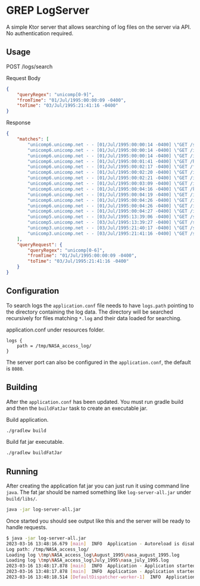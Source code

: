# GREP LogServer
A simple Ktor server that allows searching of log files on the server via API. 
No authentication required.

## Usage
POST /logs/search

Request Body
```json
{
    "queryRegex": "unicomp[0-9]",
    "fromTime": "01/Jul/1995:00:00:09 -0400",
    "toTime": "03/Jul/1995:21:41:16 -0400"
}
```
Response

```json
{
    "matches": [
        "unicomp6.unicomp.net - - [01/Jul/1995:00:00:14 -0400] \"GET /shuttle/countdown/count.gif HTTP/1.0\" 200 40310",
        "unicomp6.unicomp.net - - [01/Jul/1995:00:00:14 -0400] \"GET /images/NASA-logosmall.gif HTTP/1.0\" 200 786",
        "unicomp6.unicomp.net - - [01/Jul/1995:00:00:14 -0400] \"GET /images/KSC-logosmall.gif HTTP/1.0\" 200 1204",
        "unicomp6.unicomp.net - - [01/Jul/1995:00:01:41 -0400] \"GET /htbin/cdt_main.pl HTTP/1.0\" 200 3214",
        "unicomp6.unicomp.net - - [01/Jul/1995:00:02:17 -0400] \"GET /facilities/lcc.html HTTP/1.0\" 200 2489",
        "unicomp6.unicomp.net - - [01/Jul/1995:00:02:20 -0400] \"GET /images/ksclogosmall.gif HTTP/1.0\" 200 3635",
        "unicomp6.unicomp.net - - [01/Jul/1995:00:02:21 -0400] \"GET /images/kscmap-tiny.gif HTTP/1.0\" 200 2537",
        "unicomp6.unicomp.net - - [01/Jul/1995:00:03:09 -0400] \"GET /images/lcc-small2.gif HTTP/1.0\" 200 58026",
        "unicomp6.unicomp.net - - [01/Jul/1995:00:04:16 -0400] \"GET /ksc.html HTTP/1.0\" 200 7074",
        "unicomp6.unicomp.net - - [01/Jul/1995:00:04:19 -0400] \"GET /images/ksclogo-medium.gif HTTP/1.0\" 200 5866",
        "unicomp6.unicomp.net - - [01/Jul/1995:00:04:26 -0400] \"GET /images/USA-logosmall.gif HTTP/1.0\" 200 234",
        "unicomp6.unicomp.net - - [01/Jul/1995:00:04:26 -0400] \"GET /images/WORLD-logosmall.gif HTTP/1.0\" 200 669",
        "unicomp6.unicomp.net - - [01/Jul/1995:00:04:27 -0400] \"GET /images/MOSAIC-logosmall.gif HTTP/1.0\" 200 363",
        "unicomp5.unicomp.net - - [03/Jul/1995:13:39:06 -0400] \"GET /shuttle/ HTTP/1.0\" 200 957",
        "unicomp5.unicomp.net - - [03/Jul/1995:13:39:27 -0400] \"GET /shuttle/countdown/ HTTP/1.0\" 200 3985",
        "unicomp3.unicomp.net - - [03/Jul/1995:21:40:17 -0400] \"GET /shuttle/missions/sts-71/images/images.html HTTP/1.0\" 200 7634",
        "unicomp3.unicomp.net - - [03/Jul/1995:21:41:16 -0400] \"GET /shuttle/missions/sts-71/images/KSC-95EC-0917.txt HTTP/1.0\" 200 1392"
    ],
    "queryRequest": {
        "queryRegex": "unicomp[0-6]",
        "fromTime": "01/Jul/1995:00:00:09 -0400",
        "toTime": "03/Jul/1995:21:41:16 -0400"
    }
}
```

## Configuration
To search logs the `application.conf` file needs to have `logs.path` pointing to the directory containing the log data.
The directory will be searched recursively for files matching `*.log` and their data loaded for searching.

application.conf under resources folder.
```hocon
logs {
    path = /tmp/NASA_access_log/
}
```

The server port can also be configured in the `application.conf`, the default is `8080`.

## Building
After the `application.conf` has been updated. You must run gradle build and then the `buildFatJar` task to create an executable jar.

Build application.
```bash
./gradlew build
```

Build fat jar executable.
```bash
./gradlew buildFatJar
```

## Running
After creating the application fat jar you can just run it using command line `java`.
The fat jar should be named something like `log-server-all.jar` under `build/libs/`.

```bash
java -jar log-server-all.jar
```

Once started you should see output like this and the server will be ready to handle requests.
```bash
$ java -jar log-server-all.jar
2023-03-16 13:48:16.679 [main]  INFO  Application - Autoreload is disabled because the development mode is off.
Log path: /tmp/NASA_access_log/
Loading log \tmp\NASA_access_log\August_1995\nasa_august_1995.log
Loading log \tmp\NASA_access_log\July_1995\nasa_july_1995.log
2023-03-16 13:48:17.878 [main]  INFO  Application - Application started in 1.226 seconds.
2023-03-16 13:48:17.878 [main]  INFO  Application - Application started: io.ktor.server.application.Application@697446d4
2023-03-16 13:48:18.514 [DefaultDispatcher-worker-1]  INFO  Application - Responding at http://127.0.0.1:8080
```

